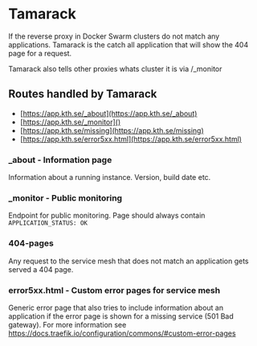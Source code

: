 # Tamarack
If the reverse proxy in Docker Swarm clusters do not match any applications. Tamarack is the catch all application that will show the 404 page for a request.

Tamarack also tells other proxies whats cluster it is via /_monitor

## Routes handled by Tamarack
- [https://app.kth.se/_about](https://app.kth.se/_about)
- [https://app.kth.se/_monitor]()
- [https://app.kth.se/missing](https://app.kth.se/missing)
- [https://app.kth.se/error5xx.html](https://app.kth.se/error5xx.html)

### _about - Information page
Information about a running instance. Version, build date etc.

### _monitor - Public monitoring
Endpoint for public monitoring. Page should always contain `APPLICATION_STATUS: OK`

### 404-pages
Any request to the service mesh that does not match an application gets served a 404 page.

### error5xx.html - Custom error pages for service mesh
Generic error page that also tries to include information about an application if the error page is shown for a missing service (501 Bad gateway). For more information see https://docs.traefik.io/configuration/commons/#custom-error-pages
